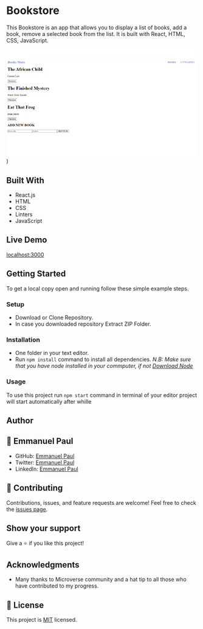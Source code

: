 # Bookstore

This Bookstore is an app that allows you to display a list of books, add a book, remove a selected book from the list. It is built with React, HTML, CSS, JavaScript.

![screenshot](./src/screen.png))

## Built With
- React.js
- HTML
- CSS
- Linters
- JavaScript

## Live Demo
[localhost:3000](https://localhost:3000)

## Getting Started
To get a local copy open and running follow these simple example steps.

### Setup
- Download or Clone Repository.
- In case you downloaded repository Extract ZIP Folder.

### Installation
- One folder in your text editor.
- Run `npm install` command to install all dependencies.
*N.B: Make sure that you have node installed in your commputer, if not [Download Node](https://nodejs.org/en/)*

### Usage
To use this project run `npm start` command in terminal of your editor project will start automatically after whille

## Author
## 👤 **Emmanuel Paul**

- GitHub: [Emmanuel Paul](https://github.com/Epaltechs/Bookstore)
- Twitter: [Emmanuel Paul](http://twitter.com/@emmapaul247)
- LinkedIn: [Emmanuel Paul](https://www.linkedin.com/in/emmanuel-paul-a2bab7b4/)

## :handshake: Contributing
Contributions, issues, and feature requests are welcome!
Feel free to check the [issues page](https://github.com/Epaltechs/Bookstore/issues).

## Show your support
Give a :star:️ if you like this project!

## Acknowledgments
- Many thanks to Microverse community and a hat tip to all those who have contributed to my progress.

## :memo: License
This project is [MIT](./MIT.md) licensed.

